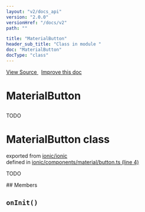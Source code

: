 ```yaml
---
layout: "v2/docs_api"
version: "2.0.0"
versionHref: "/docs/v2"
path: ""

title: "MaterialButton"
header_sub_title: "Class in module "
doc: "MaterialButton"
docType: "class"
---
```



<div class="improve-docs">
  <a href='http://github.com/driftyco/ionic/tree/master/#L'>
    View Source
  </a>
  &nbsp;
  <a href='http://github.com/driftyco/ionic/edit/master/#L'>
    Improve this doc
  </a>
</div>




<h1 class="api-title">

  MaterialButton



</h1>





TODO



<h1 class="class export">MaterialButton <span class="type">class</span></h1>
<p class="module">exported from <a href='undefined'>ionic/ionic</a><br/>
defined in <a href="https://github.com/driftyco/ionic2/tree/master/ionic/components/material/button.ts#L4-L28">ionic/components/material/button.ts (line 4)</a>
</p>
<p><p>TODO</p>
</p>
## Members

<div id="onInit"></div>
<h2>
  <code>onInit()</code>

</h2>












